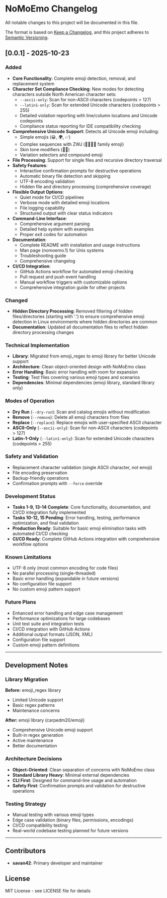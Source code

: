 # NoMoEmo Changelog

All notable changes to this project will be documented in this file.

The format is based on [Keep a Changelog](https://keepachangelog.com/en/1.0.0/),
and this project adheres to [Semantic Versioning](https://semver.org/spec/v2.0.0.html).

## [0.0.1] - 2025-10-23

### Added
- **Core Functionality**: Complete emoji detection, removal, and replacement system
- **Character Set Compliance Checking**: New modes for detecting characters outside North American character sets:
  - `--ascii-only`: Scan for non-ASCII characters (codepoints > 127)
  - `--latin1-only`: Scan for extended Unicode characters (codepoints > 255)
  - Detailed violation reporting with line/column locations and Unicode codepoints
  - Compliance status reporting for IDE compatibility checking
- **Comprehensive Unicode Support**: Detects all Unicode emoji including:
  - Simple emojis (😀, 🌍, ✅)
  - Complex sequences with ZWJ (👨‍👩‍👧‍👦 family emoji)
  - Skin tone modifiers (👍🏽)
  - Variation selectors and compound emoji
- **File Processing**: Support for single files and recursive directory traversal
- **Safety Features**:
  - Interactive confirmation prompts for destructive operations
  - Automatic binary file detection and skipping
  - UTF-8 encoding validation
  - Hidden file and directory processing (comprehensive coverage)
- **Flexible Output Options**:
  - Quiet mode for CI/CD pipelines
  - Verbose mode with detailed emoji locations
  - File logging capability
  - Structured output with clear status indicators
- **Command-Line Interface**:
  - Comprehensive argument parsing
  - Detailed help system with examples
  - Proper exit codes for automation
- **Documentation**:
  - Complete README with installation and usage instructions
  - Man page (nomoemo.1) for Unix systems
  - Troubleshooting guide
  - Comprehensive changelog
- **CI/CD Integration**:
  - GitHub Actions workflow for automated emoji checking
  - Pull request and push event handling
  - Manual workflow triggers with customizable options
  - Comprehensive integration guide for other projects

### Changed
- **Hidden Directory Processing**: Removed filtering of hidden files/directories (starting with '.') to ensure comprehensive emoji detection in Linux environments where hidden directories are common
- **Documentation**: Updated all documentation files to reflect hidden directory processing changes

### Technical Implementation
- **Library**: Migrated from emoji_regex to emoji library for better Unicode support
- **Architecture**: Clean object-oriented design with NoMoEmo class
- **Error Handling**: Basic error handling with room for expansion
- **Testing**: Test files covering various emoji types and scenarios
- **Dependencies**: Minimal dependencies (emoji library, standard library only)

### Modes of Operation
- **Dry Run** (`--dry-run`): Scan and catalog emojis without modification
- **Remove** (`--remove`): Delete all emoji characters from files
- **Replace** (`--replace`): Replace emojis with user-specified ASCII character
- **ASCII-Only** (`--ascii-only`): Scan for non-ASCII characters (codepoints > 127)
- **Latin-1-Only** (`--latin1-only`): Scan for extended Unicode characters (codepoints > 255)

### Safety and Validation
- Replacement character validation (single ASCII character, not emoji)
- File encoding preservation
- Backup-friendly operations
- Confirmation prompts with `--force` override

### Development Status
- **Tasks 1-9, 13-14 Complete**: Core functionality, documentation, and CI/CD integration fully implemented
- **Tasks 10-12, 15 Pending**: Error handling, testing, performance optimization, and final validation
- **Production Ready**: Suitable for basic emoji elimination tasks with automated CI/CD checking
- **CI/CD Ready**: Complete GitHub Actions integration with comprehensive workflow options

### Known Limitations
- UTF-8 only (most common encoding for code files)
- No parallel processing (single-threaded)
- Basic error handling (expandable in future versions)
- No configuration file support
- No custom emoji pattern support

### Future Plans
- Enhanced error handling and edge case management
- Performance optimizations for large codebases
- Unit test suite and integration tests
- CI/CD integration with GitHub Actions
- Additional output formats (JSON, XML)
- Configuration file support
- Custom emoji pattern definitions

---

## Development Notes

### Library Migration
**Before:** emoji_regex library
- Limited Unicode support
- Basic regex patterns
- Maintenance concerns

**After:** emoji library (carpedm20/emoji)
- Comprehensive Unicode emoji support
- Built-in regex generation
- Active maintenance
- Better documentation

### Architecture Decisions
- **Object-Oriented**: Clean separation of concerns with NoMoEmo class
- **Standard Library Heavy**: Minimal external dependencies
- **CLI First**: Designed for command-line usage and automation
- **Safety First**: Confirmation prompts and validation for destructive operations

### Testing Strategy
- Manual testing with various emoji types
- Edge case validation (binary files, permissions, encodings)
- CI/CD compatibility testing
- Real-world codebase testing planned for future versions

---

## Contributors
- **savan42**: Primary developer and maintainer

## License
MIT License - see LICENSE file for details
